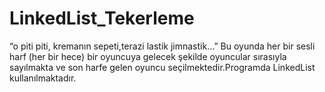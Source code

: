 # LinkedList_Tekerleme
“o piti piti, kremanın sepeti,terazi lastik jimnastik…”
Bu oyunda her bir sesli harf (her bir hece) bir oyuncuya gelecek şekilde oyuncular sırasıyla sayılmakta ve son harfe gelen oyuncu seçilmektedir.Programda LinkedList kullanılmaktadır.
